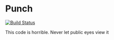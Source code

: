 # Punch
[![Build Status](https://travis-ci.com/CypherpunkArmory/punch.svg?token=51uVR7gf2sbS46A8Bibs&branch=master)](https://travis-ci.com/CypherpunkArmory/punch)


This code is horrible. Never let public eyes view it
